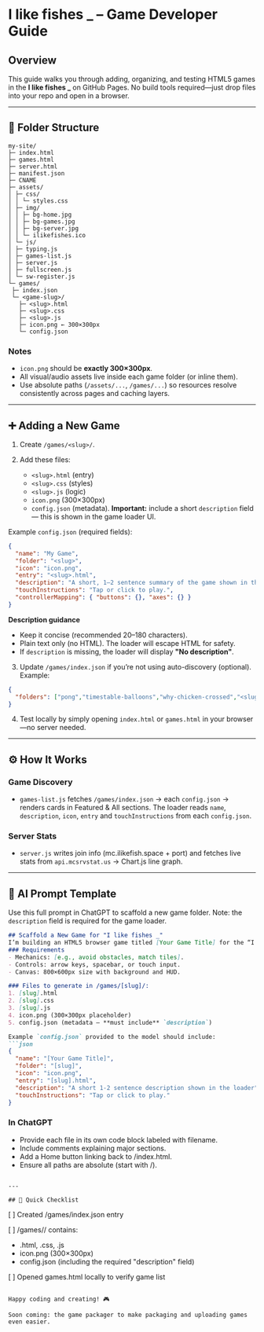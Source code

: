 # I like fishes _ – Game Developer Guide

## Overview

This guide walks you through adding, organizing, and testing HTML5 games in the **I like fishes _** on GitHub Pages. No build tools required—just drop files into your repo and open in a browser.

---

## 📁 Folder Structure

```
my-site/
├─ index.html
├─ games.html
├─ server.html
├─ manifest.json
├─ CNAME
├─ assets/
│ ├─ css/
│ │ └─ styles.css
│ ├─ img/
│ │ ├─ bg-home.jpg
│ │ ├─ bg-games.jpg
│ │ ├─ bg-server.jpg
│ │ └─ ilikefishes.ico
│ └─ js/
│ ├─ typing.js
│ ├─ games-list.js
│ ├─ server.js
│ ├─ fullscreen.js
│ └─ sw-register.js
└─ games/
 ├─ index.json
 └─ <game-slug>/
   ├─ <slug>.html
   ├─ <slug>.css
   ├─ <slug>.js
   ├─ icon.png ← 300×300px
   └─ config.json
```

### Notes

* `icon.png` should be **exactly 300×300px**.
* All visual/audio assets live inside each game folder (or inline them).
* Use absolute paths (`/assets/...`, `/games/...`) so resources resolve consistently across pages and caching layers.

---

## ➕ Adding a New Game

1. Create `/games/<slug>/`.
2. Add these files:

   * `<slug>.html` (entry)
   * `<slug>.css` (styles)
   * `<slug>.js` (logic)
   * `icon.png` (300×300px)
   * `config.json` (metadata). **Important:** include a short `description` field — this is shown in the game loader UI.

Example `config.json` (required fields):

```json
{
  "name": "My Game",
  "folder": "<slug>",
  "icon": "icon.png",
  "entry": "<slug>.html",
  "description": "A short, 1–2 sentence summary of the game shown in the game loader.",
  "touchInstructions": "Tap or click to play.",
  "controllerMapping": { "buttons": {}, "axes": {} }
}
```

**Description guidance**

* Keep it concise (recommended 20–180 characters).
* Plain text only (no HTML). The loader will escape HTML for safety.
* If `description` is missing, the loader will display **"No description"**.

3. Update `/games/index.json` if you’re not using auto-discovery (optional). Example:

```json
{
  "folders": ["pong","timestable-balloons","why-chicken-crossed","<slug>"]
}
```

4. Test locally by simply opening `index.html` or `games.html` in your browser—no server needed.

---

## ⚙️ How It Works

### Game Discovery

* `games-list.js` fetches `/games/index.json` → each `config.json` → renders cards in Featured & All sections. The loader reads `name`, `description`, `icon`, `entry` and `touchInstructions` from each `config.json`.

### Server Stats

* `server.js` writes join info (mc.ilikefish.space + port) and fetches live stats from `api.mcsrvstat.us` → Chart.js line graph.

---

## 🧠 AI Prompt Template

Use this full prompt in ChatGPT to scaffold a new game folder. Note: the `description` field is required for the game loader.

````markdown
## Scaffold a New Game for "I like fishes _"
I’m building an HTML5 browser game titled [Your Game Title] for the “I like fishes _” site.
### Requirements
- Mechanics: [e.g., avoid obstacles, match tiles].
- Controls: arrow keys, spacebar, or touch input.
- Canvas: 800×600px size with background and HUD.

### Files to generate in /games/[slug]/:
1. [slug].html
2. [slug].css
3. [slug].js
4. icon.png (300×300px placeholder)
5. config.json (metadata — **must include** `description`)

Example `config.json` provided to the model should include:
```json
{
  "name": "[Your Game Title]",
  "folder": "[slug]",
  "icon": "icon.png",
  "entry": "[slug].html",
  "description": "A short 1-2 sentence description shown in the loader",
  "touchInstructions": "Tap or click to play."
}
````

### In ChatGPT

* Provide each file in its own code block labeled with filename.
* Include comments explaining major sections.
* Add a Home button linking back to /index.html.
* Ensure all paths are absolute (start with /).

```

---

## 📝 Quick Checklist

```

[ ] Created /games/index.json entry

[ ] /games/<slug>/ contains:

* .html, .css, .js
* icon.png (300×300px)
* config.json (including the required "description" field)

[ ] Opened games.html locally to verify game list

```

Happy coding and creating! 🎮

Soon coming: the game packager to make packaging and uploading games even easier.

```
